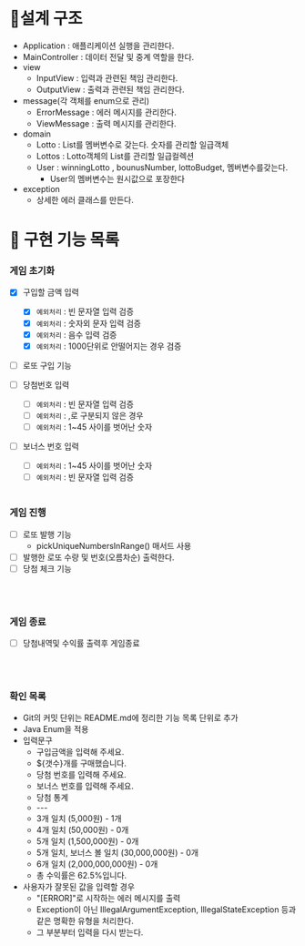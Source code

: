 # 📝설계 구조
- Application : 애플리케이션 실행을 관리한다.
- MainController : 데이터 전달 및 중계 역할을 한다.
- view
    - InputView : 입력과 관련된 책임 관리한다.
    - OutputView : 출력과 관련된 책임 관리한다.
- message(각 객체를 enum으로 관리)
    - ErrorMessage : 에러 메시지를 관리한다.
    - ViewMessage : 출력 메시지를 관리한다.
- domain
    - Lotto :  List<Integer>를 멤버변수로 갖는다. 숫자를 관리할 일급객체
    - Lottos : Lotto객체의 List를 관리할 일급컬렉션
    - User :  winningLotto , bounusNumber, lottoBudget,  멤버변수를갖는다.
      - User의 멤버변수는 원시값으로 포장한다
- exception
    - 상세한 에러 클래스를 만든다.
  

# 📝 구현 기능 목록
### 게임 초기화

- [x]  구입할 금액 입력
   - [x] `예외처리` : 빈 문자열 입력 검증
   - [x] `예외처리` : 숫자외 문자 입력 검증
   - [x] `예외처리` : 음수 입력 검증
   - [x] `예외처리` : 1000단위로 안떨어지는 경우 검증
- [ ] 로또 구입 기능

- [ ]  당첨번호 입력
   - [ ] `예외처리` : 빈 문자열 입력 검증
   - [ ] `예외처리` : ,로 구분되지 않은 경우
   - [ ] `예외처리` : 1~45 사이를 벗어난 숫자
- [ ]  보너스 번호 입력
    - [ ] `예외처리` : 1~45 사이를 벗어난 숫자
    - [ ] `예외처리` : 빈 문자열 입력 검증
<Br><Br>

### 게임 진행
- [ ] 로또 발행 기능
  - pickUniqueNumbersInRange() 매서드 사용
- [ ] 발행한 로또 수량 및 번호(오름차순) 출력한다.
- [ ] 당첨 체크 기능

<Br><Br>

### 게임 종료
- [ ] 당첨내역및 수익률 출력후 게임종료

  <Br><Br>

### 확인 목록
- Git의 커밋 단위는 README.md에 정리한 기능 목록 단위로 추가
- Java Enum을 적용
- 입력문구
  - 구입금액을 입력해 주세요.
  - ${갯수}개를 구매했습니다.
  - 당첨 번호를 입력해 주세요.
  - 보너스 번호를 입력해 주세요.
  - 당첨 통계
  - \-\-\-
  - 3개 일치 (5,000원) - 1개
  - 4개 일치 (50,000원) - 0개
  - 5개 일치 (1,500,000원) - 0개
  - 5개 일치, 보너스 볼 일치 (30,000,000원) - 0개
  - 6개 일치 (2,000,000,000원) - 0개
  - 총 수익률은 62.5%입니다.
- 사용자가 잘못된 값을 입력할 경우 
  - "[ERROR]"로 시작하는 에러 메시지를 출력
  - Exception이 아닌 IllegalArgumentException, IllegalStateException 등과 같은 명확한 유형을 처리한다.
  - 그 부분부터 입력을 다시 받는다.